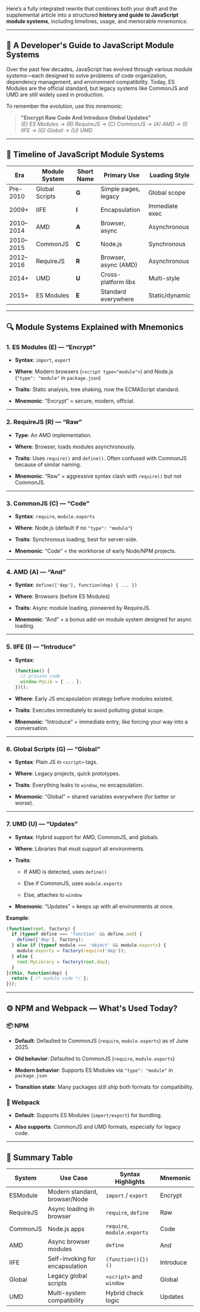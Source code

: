 Here’s a fully integrated rewrite that combines both your draft and the supplemental article into a structured **history and guide to JavaScript module systems**, including timelines, usage, and memorable mnemonics:

---

## 📜 A Developer's Guide to JavaScript Module Systems

Over the past few decades, JavaScript has evolved through various module systems—each designed to solve problems of code organization, dependency management, and environment compatibility. Today, ES Modules are the official standard, but legacy systems like CommonJS and UMD are still widely used in production.

To remember the evolution, use this mnemonic:

> **"Encrypt Raw Code And Introduce Global Updates"**  
> _(E) ES Modules → (R) RequireJS → (C) CommonJS → (A) AMD → (I) IIFE → (G) Global → (U) UMD_

---

## 🧭 Timeline of JavaScript Module Systems

|Era|Module System|Short Name|Primary Use|Loading Style|
|---|---|---|---|---|
|Pre-2010|Global Scripts|**G**|Simple pages, legacy|Global scope|
|2009+|IIFE|**I**|Encapsulation|Immediate exec|
|2010–2014|AMD|**A**|Browser, async|Asynchronous|
|2010–2015|CommonJS|**C**|Node.js|Synchronous|
|2012–2016|RequireJS|**R**|Browser, async (AMD)|Asynchronous|
|2014+|UMD|**U**|Cross-platform libs|Multi-style|
|2015+|ES Modules|**E**|Standard everywhere|Static/dynamic|

---

## 🔍 Module Systems Explained with Mnemonics

### 1. **ES Modules (E) — “Encrypt”**

- **Syntax**: `import`, `export`
    
- **Where**: Modern browsers (`<script type="module">`) and Node.js (`"type": "module"` in `package.json`)
    
- **Traits**: Static analysis, tree shaking, now the ECMAScript standard.
    
- **Mnemonic**: “Encrypt” = secure, modern, official.
    

---

### 2. **RequireJS (R) — “Raw”**

- **Type**: An AMD implementation.
    
- **Where**: Browser, loads modules asynchronously.
    
- **Traits**: Uses `require()` and `define()`. Often confused with CommonJS because of similar naming.
    
- **Mnemonic**: “Raw” = aggressive syntax clash with `require()` but not CommonJS.
    

---

### 3. **CommonJS (C) — “Code”**

- **Syntax**: `require`, `module.exports`
    
- **Where**: Node.js (default if no `"type": "module"`)
    
- **Traits**: Synchronous loading, best for server-side.
    
- **Mnemonic**: “Code” = the workhorse of early Node/NPM projects.
    

---

### 4. **AMD (A) — “And”**

- **Syntax**: `define(['dep'], function(dep) { ... })`
    
- **Where**: Browsers (before ES Modules)
    
- **Traits**: Async module loading, pioneered by RequireJS.
    
- **Mnemonic**: “And” = a bonus add-on module system designed for async loading.
    

---

### 5. **IIFE (I) — “Introduce”**

- **Syntax**:
    
    ```js
    (function() {
      // private code
      window.MyLib = { ... };
    })();
    ```
    
- **Where**: Early JS encapsulation strategy before modules existed.
    
- **Traits**: Executes immediately to avoid polluting global scope.
    
- **Mnemonic**: “Introduce” = immediate entry, like forcing your way into a conversation.
    

---

### 6. **Global Scripts (G) — “Global”**

- **Syntax**: Plain JS in `<script>` tags.
    
- **Where**: Legacy projects, quick prototypes.
    
- **Traits**: Everything leaks to `window`, no encapsulation.
    
- **Mnemonic**: “Global” = shared variables everywhere (for better or worse).
    

---

### 7. **UMD (U) — “Updates”**

- **Syntax**: Hybrid support for AMD, CommonJS, and globals.
    
- **Where**: Libraries that must support all environments.
    
- **Traits**:
    
    - If AMD is detected, uses `define()`
        
    - Else if CommonJS, uses `module.exports`
        
    - Else, attaches to `window`
        
- **Mnemonic**: “Updates” = keeps up with all environments at once.
    

**Example**:

```js
(function(root, factory) {
  if (typeof define === 'function' && define.amd) {
    define(['dep'], factory);
  } else if (typeof module === 'object' && module.exports) {
    module.exports = factory(require('dep'));
  } else {
    root.MyLibrary = factory(root.dep);
  }
}(this, function(dep) {
  return { /* module code */ };
}));
```

---

## ⚙️ NPM and Webpack — What's Used Today?

### 📦 NPM

- **Default**: Defaulted to CommonJS (`require`, `module.exports`) as of June 2025.

- **Old behavior**: Defaulted to CommonJS (`require`, `module.exports`)
    
- **Modern behavior**: Supports ES Modules via `"type": "module"` in `package.json`
    
- **Transition state**: Many packages still ship both formats for compatibility.
    

### 🔧 Webpack

- **Default**: Supports ES Modules (`import/export`) for bundling.
    
- **Also supports**: CommonJS and UMD formats, especially for legacy code.
    

---

## 🧠 Summary Table

|System|Use Case|Syntax Highlights|Mnemonic|
|---|---|---|---|
|ESModule|Modern standard, browser/Node|`import` / `export`|Encrypt|
|RequireJS|Async loading in browser|`require`, `define`|Raw|
|CommonJS|Node.js apps|`require`, `module.exports`|Code|
|AMD|Async browser modules|`define`|And|
|IIFE|Self-invoking for encapsulation|`(function(){})()`|Introduce|
|Global|Legacy global scripts|`<script>` and `window`|Global|
|UMD|Multi-system compatibility|Hybrid check logic|Updates|
